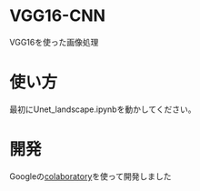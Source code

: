 # VGG16-CNN

VGG16を使った画像処理
 
# 使い方
最初にUnet_landscape.ipynbを動かしてください。


# 開発
 Googleの[colaboratory](https://colab.research.google.com/notebooks/intro.ipynb?hl=ja)を使って開発しました
